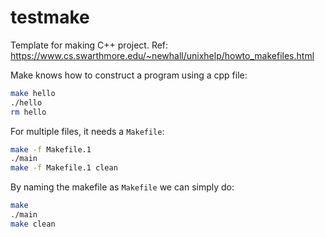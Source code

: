 # testmake

Template for making C++ project. Ref: https://www.cs.swarthmore.edu/~newhall/unixhelp/howto_makefiles.html

Make knows how to construct a program using a cpp file:
```bash
make hello
./hello
rm hello
```

For multiple files, it needs a `Makefile`:
```bash
make -f Makefile.1
./main
make -f Makefile.1 clean
```

By naming the makefile as `Makefile` we can simply do:
```bash
make
./main
make clean
```
